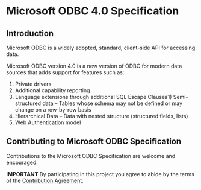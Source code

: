 # Microsoft ODBC 4.0 Specification

## Introduction
Microsoft ODBC is a widely adopted, standard, client-side API for accessing data.

Microsoft ODBC version 4.0 is a new version of ODBC for modern data sources that adds support for features such as:
1.  Private drivers
2.  Additional capability reporting
3.  Language extensions through additional SQL Escape Clauses1)	Semi-structured data – Tables whose schema may not be defined or may change on a row-by-row basis
4.	Hierarchical Data – Data with nested structure (structured fields, lists)
5.  Web Authentication model


## Contributing to Microsoft ODBC Specification
Contributions to the Microsoft ODBC Specification are welcome and encouraged.

**IMPORTANT** By participating in this project you agree to abide by the terms of the [Contribution Agreement][contribution-agreement].


[contribution-agreement]: https://github.com/Microsoft/ODBC-Specification/blob/master/contribution-agreement.md
